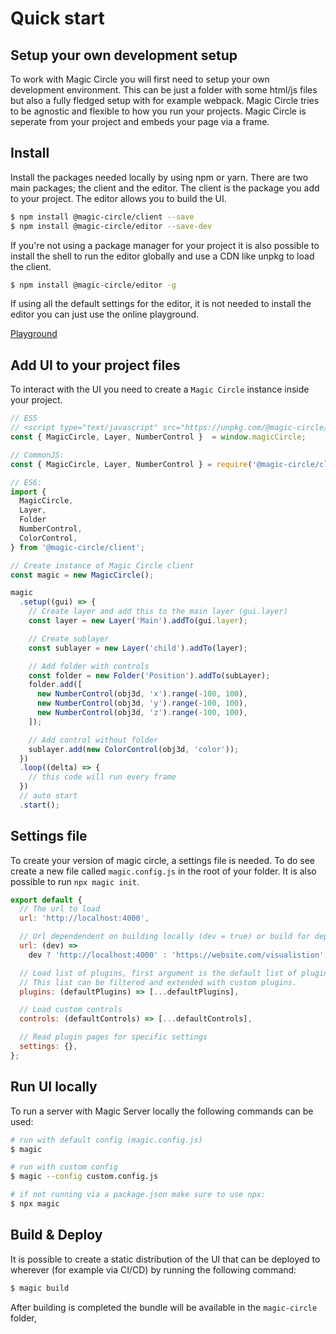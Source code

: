 # Quick start

## Setup your own development setup

To work with Magic Circle you will first need to setup your own development environment. This can be just a folder with some html/js files but also a fully fledged setup with for example webpack. Magic Circle tries to be agnostic and flexible to how you run your projects. Magic Circle is seperate from your project and embeds your page via a frame.

## Install

Install the packages needed locally by using npm or yarn. There are two main packages; the client and the editor. The client is the package you add to your project. The editor allows you to build the UI.

```sh
$ npm install @magic-circle/client --save
$ npm install @magic-circle/editor --save-dev
```

If you're not using a package manager for your project it is also possible to install the shell to run the editor globally and use a CDN like unpkg to load the client.

```sh
$ npm install @magic-circle/editor -g
```

If using all the default settings for the editor, it is not needed to install the editor you can just use the online playground.

[Playground](https://playground.magic-circle.dev/)

## Add UI to your project files

To interact with the UI you need to create a `Magic Circle` instance inside your project.

```js
// ES5
// <script type="text/javascript" src="https://unpkg.com/@magic-circle/client/dist/magic-circle.min.js"></script>
const { MagicCircle, Layer, NumberControl }  = window.magicCircle;

// CommonJS:
const { MagicCircle, Layer, NumberControl } = require('@magic-circle/client');

// ES6:
import {
  MagicCircle,
  Layer,
  Folder
  NumberControl,
  ColorControl,
} from '@magic-circle/client';

// Create instance of Magic Circle client
const magic = new MagicCircle();

magic
  .setup((gui) => {
    // Create layer and add this to the main layer (gui.layer)
    const layer = new Layer('Main').addTo(gui.layer);

    // Create sublayer
    const sublayer = new Layer('child').addTo(layer);

    // Add folder with controls
    const folder = new Folder('Position').addTo(subLayer);
    folder.add([
      new NumberControl(obj3d, 'x').range(-100, 100),
      new NumberControl(obj3d, 'y').range(-100, 100),
      new NumberControl(obj3d, 'z').range(-100, 100),
    ]);

    // Add control without folder
    sublayer.add(new ColorControl(obj3d, 'color'));
  })
  .loop((delta) => {
    // this code will run every frame
  })
  // auto start
  .start();
```

## Settings file

To create your version of magic circle, a settings file is needed. To do see create a new file called `magic.config.js` in the root of your folder. It is also possible to run `npx magic init`.

```js
export default {
  // The url to load
  url: 'http://localhost:4000',

  // Url dependendent on building locally (dev = true) or build for deployment
  url: (dev) =>
    dev ? 'http://localhost:4000' : 'https://website.com/visualistion',

  // Load list of plugins, first argument is the default list of plugins
  // This list can be filtered and extended with custom plugins.
  plugins: (defaultPlugins) => [...defaultPlugins],

  // Load custom controls
  controls: (defaultControls) => [...defaultControls],

  // Read plugin pages for specific settings
  settings: {},
};
```

## Run UI locally

To run a server with Magic Server locally the following commands can be used:

```sh
# run with default config (magic.config.js)
$ magic

# run with custom config
$ magic --config custom.config.js

# if not running via a package.json make sure to use npx:
$ npx magic
```

## Build & Deploy

It is possible to create a static distribution of the UI that can be deployed to wherever (for example via CI/CD) by running the following command:

```sh
$ magic build
```

After building is completed the bundle will be available in the `magic-circle` folder,
